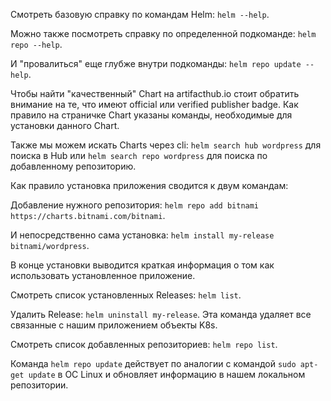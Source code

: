 Смотреть базовую справку по командам Helm: `helm --help`.

Можно также посмотреть справку по определенной подкоманде: `helm repo --help`.

И "провалиться" еще глубже внутри подкоманды: `helm repo update --help`.

Чтобы найти "качественный" Chart на artifacthub.io стоит обратить внимание на те, что имеют official или verified publisher badge. Как правило на страничке Chart указаны команды, необходимые для установки данного Chart.

Также мы можем искать Charts через cli: `helm search hub wordpress` для поиска в Hub или `helm search repo wordpress` для поиска по добавленному репозиторию.

Как правило установка приложения сводится к двум командам:

Добавление нужного репозитория: `helm repo add bitnami https://charts.bitnami.com/bitnami`.

И непосредственно сама установка: `helm install my-release bitnami/wordpress`.

В конце установки выводится краткая информация о том как использовать установленное приложение.

Смотреть список установленных Releases: `helm list`.

Удалить Release: `helm uninstall my-release`. Эта команда удаляет все связанные с нашим приложением объекты K8s.

Смотреть список добавленных репозиториев: `helm repo list`.

Команда `helm repo update` действует по аналогии с командой `sudo apt-get update` в ОС Linux и обновляет информацию в нашем локальном репозитории.